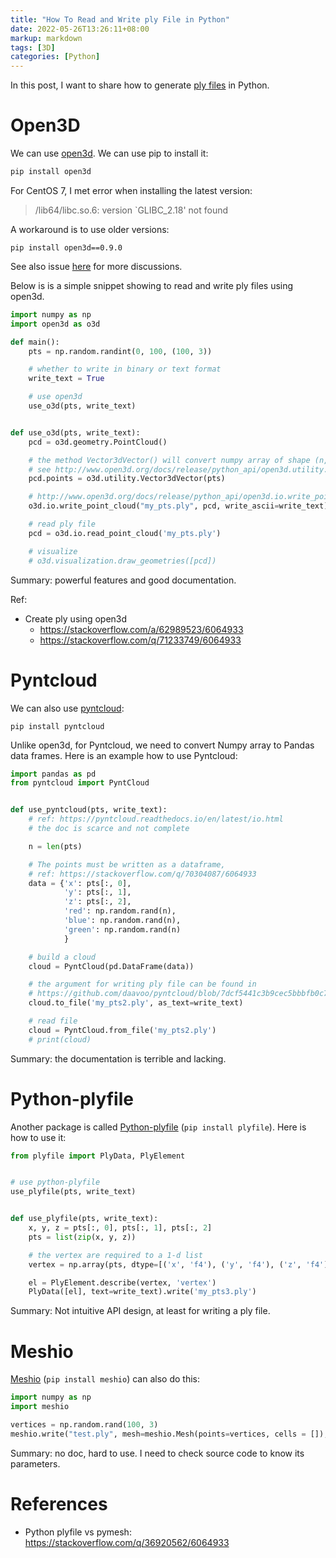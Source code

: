 ```yaml
---
title: "How To Read and Write ply File in Python"
date: 2022-05-26T13:26:11+08:00
markup: markdown
tags: [3D]
categories: [Python]
---
```


In this post, I want to share how to generate [ply files](https://en.wikipedia.org/wiki/PLY_(file_format)) in Python.

<!--more-->

# Open3D

We can use [open3d](https://github.com/isl-org/Open3D). We can use pip to install it:

```python
pip install open3d
```

For CentOS 7, I met error when installing the latest version:

>  /lib64/libc.so.6: version `GLIBC_2.18' not found

A workaround is to use older versions:

```
pip install open3d==0.9.0
```

See also issue [here](https://github.com/isl-org/Open3D/issues/2893) for more discussions.

Below is is a simple snippet showing to read and write ply files using open3d.

```python
import numpy as np
import open3d as o3d

def main():
    pts = np.random.randint(0, 100, (100, 3))

    # whether to write in binary or text format
    write_text = True

    # use open3d
    use_o3d(pts, write_text)


def use_o3d(pts, write_text):
    pcd = o3d.geometry.PointCloud()

    # the method Vector3dVector() will convert numpy array of shape (n, 3) to Open3D format.
    # see http://www.open3d.org/docs/release/python_api/open3d.utility.Vector3dVector.html#open3d.utility.Vector3dVector
    pcd.points = o3d.utility.Vector3dVector(pts)

    # http://www.open3d.org/docs/release/python_api/open3d.io.write_point_cloud.html#open3d.io.write_point_cloud
    o3d.io.write_point_cloud("my_pts.ply", pcd, write_ascii=write_text)

    # read ply file
    pcd = o3d.io.read_point_cloud('my_pts.ply')

    # visualize
    # o3d.visualization.draw_geometries([pcd])
```


Summary: powerful features and good documentation.

Ref:

+ Create ply using open3d
    + https://stackoverflow.com/a/62989523/6064933
    + https://stackoverflow.com/q/71233749/6064933


# Pyntcloud

We can also use [pyntcloud](https://github.com/daavoo/pyntcloud):

```
pip install pyntcloud
```

Unlike open3d, for Pyntcloud, we need to convert Numpy array to Pandas data frames.
Here is an example how to use Pyntcloud:

```python
import pandas as pd
from pyntcloud import PyntCloud


def use_pyntcloud(pts, write_text):
    # ref: https://pyntcloud.readthedocs.io/en/latest/io.html
    # the doc is scarce and not complete

    n = len(pts)

    # The points must be written as a dataframe,
    # ref: https://stackoverflow.com/q/70304087/6064933
    data = {'x': pts[:, 0],
            'y': pts[:, 1],
            'z': pts[:, 2],
            'red': np.random.rand(n),
            'blue': np.random.rand(n),
            'green': np.random.rand(n)
            }

    # build a cloud
    cloud = PyntCloud(pd.DataFrame(data))

    # the argument for writing ply file can be found in
    # https://github.com/daavoo/pyntcloud/blob/7dcf5441c3b9cec5bbbfb0c71be32728d74666fe/pyntcloud/io/ply.py#L173
    cloud.to_file('my_pts2.ply', as_text=write_text)

    # read file
    cloud = PyntCloud.from_file('my_pts2.ply')
    # print(cloud)
```

Summary: the documentation is terrible and lacking.

# Python-plyfile

Another package is called [Python-plyfile](https://github.com/dranjan/python-plyfile) (`pip install plyfile`).
Here is how to use it:

```python
from plyfile import PlyData, PlyElement


# use python-plyfile
use_plyfile(pts, write_text)


def use_plyfile(pts, write_text):
    x, y, z = pts[:, 0], pts[:, 1], pts[:, 2]
    pts = list(zip(x, y, z))

    # the vertex are required to a 1-d list
    vertex = np.array(pts, dtype=[('x', 'f4'), ('y', 'f4'), ('z', 'f4')])

    el = PlyElement.describe(vertex, 'vertex')
    PlyData([el], text=write_text).write('my_pts3.ply')
```

Summary: Not intuitive API design, at least for writing a ply file.

# Meshio

[Meshio](https://github.com/nschloe/meshio) (`pip install meshio`) can also do this:

```python
import numpy as np
import meshio

vertices = np.random.rand(100, 3)
meshio.write("test.ply", mesh=meshio.Mesh(points=vertices, cells = []), binary=False)
```

Summary: no doc, hard to use. I need to check source code to know its parameters.

# References

+ Python plyfile vs pymesh: https://stackoverflow.com/q/36920562/6064933
